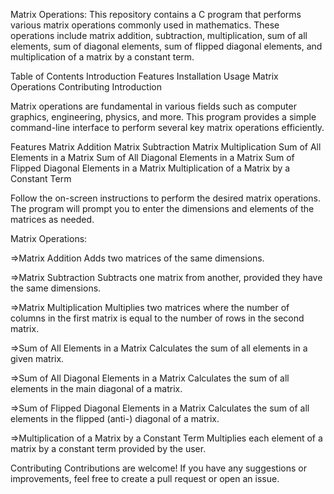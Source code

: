 Matrix Operations:
This repository contains a C program that performs various matrix operations commonly used in mathematics. These operations include matrix addition, subtraction, multiplication, sum of all elements, sum of diagonal elements, sum of flipped diagonal elements, and multiplication of a matrix by a constant term.

Table of Contents
Introduction
Features
Installation
Usage
Matrix Operations
Contributing
Introduction

Matrix operations are fundamental in various fields such as computer graphics, engineering, physics, and more. This program provides a simple command-line interface to perform several key matrix operations efficiently.

Features
Matrix Addition
Matrix Subtraction
Matrix Multiplication
Sum of All Elements in a Matrix
Sum of All Diagonal Elements in a Matrix
Sum of Flipped Diagonal Elements in a Matrix
Multiplication of a Matrix by a Constant Term

Follow the on-screen instructions to perform the desired matrix operations. The program will prompt you to enter the dimensions and elements of the matrices as needed.

Matrix Operations:

=>Matrix Addition
Adds two matrices of the same dimensions.

=>Matrix Subtraction
Subtracts one matrix from another, provided they have the same dimensions.

=>Matrix Multiplication
Multiplies two matrices where the number of columns in the first matrix is equal to the number of rows in the second matrix.

=>Sum of All Elements in a Matrix
Calculates the sum of all elements in a given matrix.

=>Sum of All Diagonal Elements in a Matrix
Calculates the sum of all elements in the main diagonal of a matrix.

=>Sum of Flipped Diagonal Elements in a Matrix
Calculates the sum of all elements in the flipped (anti-) diagonal of a matrix.

=>Multiplication of a Matrix by a Constant Term
Multiplies each element of a matrix by a constant term provided by the user.

Contributing
Contributions are welcome! If you have any suggestions or improvements, feel free to create a pull request or open an issue.
